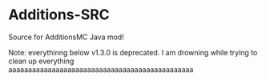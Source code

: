 # Additions-SRC
Source for AdditionsMC Java mod!

Note: everythinng below v1.3.0 is deprecated. I am drowning while trying to clean up everything aaaaaaaaaaaaaaaaaaaaaaaaaaaaaaaaaaaaaaaaaaaaaaa
